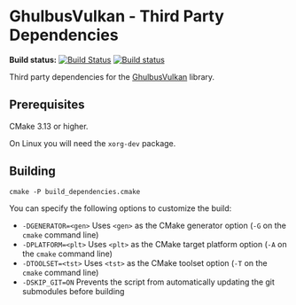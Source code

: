 GhulbusVulkan - Third Party Dependencies
========================================

**Build status:** [![Build Status](https://travis-ci.org/ComicSansMS/GhulbusVulkanDependencies.svg?branch=master)](https://travis-ci.org/ComicSansMS/GhulbusVulkanDependencies)
[![Build status](https://ci.appveyor.com/api/projects/status/github/ComicSansMS/GhulbusVulkanDependencies?svg=true)](https://ci.appveyor.com/project/ComicSansMS/GhulbusVulkanDependencies)

Third party dependencies for the [GhulbusVulkan](https://github.com/ComicSansMS/GhulbusVulkan) library.

Prerequisites
-------------

CMake 3.13 or higher.

On Linux you will need the `xorg-dev` package.

Building
--------

`cmake -P build_dependencies.cmake`

You can specify the following options to customize the build:

  * `-DGENERATOR=<gen>` Uses `<gen>` as the CMake generator option (`-G` on the `cmake` command line)
  * `-DPLATFORM=<plt>` Uses `<plt>` as the CMake target platform option (`-A` on the `cmake` command line)
  * `-DTOOLSET=<tst>` Uses `<tst>` as the CMake toolset option (`-T` on the `cmake` command line)
  * `-DSKIP_GIT=ON` Prevents the script from automatically updating the git submodules before building

